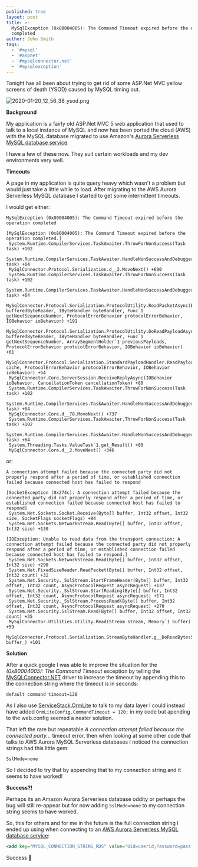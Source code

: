 ```yaml
---
published: true
layout: post
title: >-
  MySqlException (0x80004005): The Command Timeout expired before the operation
  completed
author: John Smith
tags:
  - '#mysql'
  - '#aspnet'
  - '#mysqlconnector.net'
  - '#mysqlexception'
---
```


Tonight has all been about trying to get rid of some ASP.Net MVC yellow screens of death (YSOD) caused by MySQL timing out.

![2020-01-20_12_56_38_ysod.png]({{site.baseurl}}/media/2020-01-20_12_56_38_ysod.png)


**Background**

My application is a fairly old ASP.Net MVC 5 web application that used to talk to a local instance of MySQL and now has been ported the cloud (AWS) with the MySQL database migrated to use Amazon's [Aurora Serverless MySQL database service](https://aws.amazon.com/rds/aurora/serverless/). 

I have a few of these now. They suit certain workloads and my dev environments very well.

**Timeouts**

A page in my application is quite query heavy which wasn't a problem but would just take a little while to load. After migrating to the AWS Aurora Serverless MySQL database I started to get some intermittent timeouts.

I would get either:

`MySqlException (0x80004005): The Command Timeout expired before the operation completed`

```text
[MySqlException (0x80004005): The Command Timeout expired before the operation completed.]
 System.Runtime.CompilerServices.TaskAwaiter.ThrowForNonSuccess(Task task) +102
 System.Runtime.CompilerServices.TaskAwaiter.HandleNonSuccessAndDebuggerNotification(Task task) +64
 MySqlConnector.Protocol.Serialization.d__2.MoveNext() +690
 System.Runtime.CompilerServices.TaskAwaiter.ThrowForNonSuccess(Task task) +102
 System.Runtime.CompilerServices.TaskAwaiter.HandleNonSuccessAndDebuggerNotification(Task task) +64
 MySqlConnector.Protocol.Serialization.ProtocolUtility.ReadPacketAsync(BufferedByteReader bufferedByteReader, IByteHandler byteHandler, Func`1 getNextSequenceNumber, ProtocolErrorBehavior protocolErrorBehavior, IOBehavior ioBehavior) +191
 MySqlConnector.Protocol.Serialization.ProtocolUtility.DoReadPayloadAsync(BufferedByteReader bufferedByteReader, IByteHandler byteHandler, Func`1 getNextSequenceNumber, ArraySegmentHolder`1 previousPayloads, ProtocolErrorBehavior protocolErrorBehavior, IOBehavior ioBehavior) +61
 MySqlConnector.Protocol.Serialization.StandardPayloadHandler.ReadPayloadAsync(ArraySegmentHolder`1 cache, ProtocolErrorBehavior protocolErrorBehavior, IOBehavior ioBehavior) +54
 MySqlConnector.Core.ServerSession.ReceiveReplyAsync(IOBehavior ioBehavior, CancellationToken cancellationToken) +80
 System.Runtime.CompilerServices.TaskAwaiter.ThrowForNonSuccess(Task task) +102
 System.Runtime.CompilerServices.TaskAwaiter.HandleNonSuccessAndDebuggerNotification(Task task) +64
 MySqlConnector.Core.d__78.MoveNext() +737
 System.Runtime.CompilerServices.TaskAwaiter.ThrowForNonSuccess(Task task) +102
 System.Runtime.CompilerServices.TaskAwaiter.HandleNonSuccessAndDebuggerNotification(Task task) +64
 System.Threading.Tasks.ValueTask`1.get_Result() +80
 MySqlConnector.Core.d__2.MoveNext() +346
```

or:

`A connection attempt failed because the connected party did not properly respond after a period of time, or established connection failed because connected host has failed to respond`

```text
[SocketException (0x274c): A connection attempt failed because the connected party did not properly respond after a period of time, or established connection failed because connected host has failed to respond]
 System.Net.Sockets.Socket.Receive(Byte[] buffer, Int32 offset, Int32 size, SocketFlags socketFlags) +94
 System.Net.Sockets.NetworkStream.Read(Byte[] buffer, Int32 offset, Int32 size) +130

[IOException: Unable to read data from the transport connection: A connection attempt failed because the connected party did not properly respond after a period of time, or established connection failed because connected host has failed to respond.]
 System.Net.Sockets.NetworkStream.Read(Byte[] buffer, Int32 offset, Int32 size) +290
 System.Net.FixedSizeReader.ReadPacket(Byte[] buffer, Int32 offset, Int32 count) +32
 System.Net.Security._SslStream.StartFrameHeader(Byte[] buffer, Int32 offset, Int32 count, AsyncProtocolRequest asyncRequest) +137
 System.Net.Security._SslStream.StartReading(Byte[] buffer, Int32 offset, Int32 count, AsyncProtocolRequest asyncRequest) +171
 System.Net.Security._SslStream.ProcessRead(Byte[] buffer, Int32 offset, Int32 count, AsyncProtocolRequest asyncRequest) +270
 System.Net.Security.SslStream.Read(Byte[] buffer, Int32 offset, Int32 count) +35
 MySqlConnector.Utilities.Utility.Read(Stream stream, Memory`1 buffer) +59
 MySqlConnector.Protocol.Serialization.StreamByteHandler.g__DoReadBytesSync|6_0(Memory`1 buffer_) +101

```

**Solution**

After a quick google I was able to improve the situation for the *(0x80004005): The Command Timeout* exception by telling the [MySQLConnector.NET](https://mysqlconnector.net/) driver to increase the timeout by appending this to the connection string where the timeout is in seconds:

`default command timeout=120`

As I also use [ServiceStack.OrmLite](https://github.com/ServiceStack/ServiceStack.OrmLite) to talk to my data layer I could instead have added `OrmLiteConfig.CommandTimeout = 120;` in my code but apending to the web.config seemed a neater solution.

That left the rare but repeatable *A connection attempt failed because the connected party...* timeout error, then when looking at some other code that talks to AWS Aurora MySQL Serverless databases I noticed the connection strings had this little gem:

`SslMode=none`

So I decided to try that by appending that to my connection string and it seems to have worked!

**Success?!**

Perhaps its an Amazon Aurora Serverless database oddity or perhaps the bug will still re-appear but for now adding `SslMode=none` to my connection string seems to have worked.

So, this for others and for me in the future is the full connection string I ended up using when connecting to an [AWS Aurora Serverless MySQL database service](https://aws.amazon.com/rds/aurora/serverless/):

```xml
<add key="MYSQL_CONNECTION_STRING_RDS" value="Uid=userid;Password=pass;Server=auroa-mysql-rds.cluster-random.eu-west-1.rds.amazonaws.com;Port=3306;Database=dbname;default command timeout=120;SslMode=none" />
```

Success 🎉
